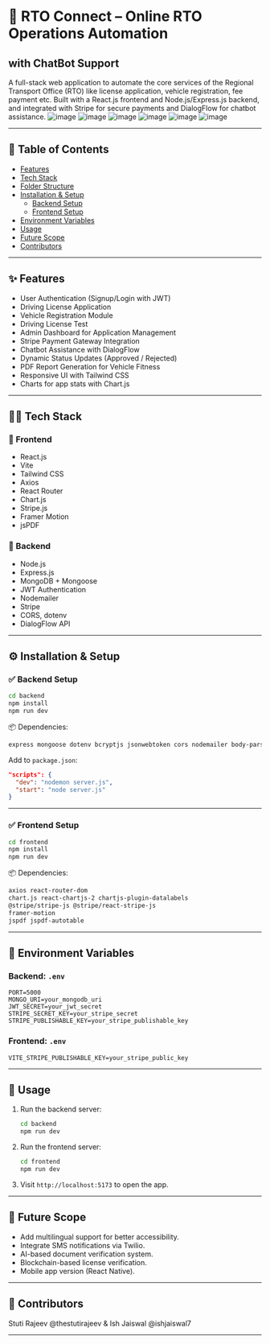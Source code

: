 
# 🚗 RTO Connect – Online RTO Operations Automation
## with ChatBot Support

A full-stack web application to automate the core services of the Regional Transport Office (RTO) like license application, vehicle registration, fee payment etc. Built with a React.js frontend and Node.js/Express.js backend, and integrated with Stripe for secure payments and DialogFlow for chatbot assistance.
![image](https://github.com/user-attachments/assets/e005c29e-66f0-4595-bd34-ac0f92dd5552)
![image](https://github.com/user-attachments/assets/98d729e5-4d2c-4807-b5a4-7911792991ac)
![image](https://github.com/user-attachments/assets/9bd77fa5-e26f-411c-bd48-36ef6e150c72)
![image](https://github.com/user-attachments/assets/4e407f98-d03e-4128-ad28-551223cc6543)
![image](https://github.com/user-attachments/assets/b49795dd-7369-4670-920a-9afd6f5b84e6)
![image](https://github.com/user-attachments/assets/9f658aaa-8e58-430f-b40f-89591dcdee9f)





---

## 🧾 Table of Contents

- [Features](#features)
- [Tech Stack](#tech-stack)
- [Folder Structure](#folder-structure)
- [Installation & Setup](#installation--setup)
  - [Backend Setup](#backend-setup)
  - [Frontend Setup](#frontend-setup)
- [Environment Variables](#environment-variables)
- [Usage](#usage)
- [Future Scope](#future-scope)
- [Contributors](#contributors)

---

## ✨ Features

- User Authentication (Signup/Login with JWT)
- Driving License Application
- Vehicle Registration Module
- Driving License Test 
- Admin Dashboard for Application Management
- Stripe Payment Gateway Integration
- Chatbot Assistance with DialogFlow
- Dynamic Status Updates (Approved / Rejected)
- PDF Report Generation for Vehicle Fitness
- Responsive UI with Tailwind CSS
- Charts for app stats with Chart.js

---

## 🧑‍💻 Tech Stack

### 🔹 Frontend
- React.js
- Vite
- Tailwind CSS
- Axios
- React Router
- Chart.js
- Stripe.js
- Framer Motion
- jsPDF

### 🔹 Backend
- Node.js
- Express.js
- MongoDB + Mongoose
- JWT Authentication
- Nodemailer
- Stripe
- CORS, dotenv
- DialogFlow API

---

## ⚙️ Installation & Setup

### ✅ Backend Setup

```bash
cd backend
npm install
npm run dev
```

📦 Dependencies:
```bash
express mongoose dotenv bcryptjs jsonwebtoken cors nodemailer body-parser stripe
```

Add to `package.json`:
```json
"scripts": {
  "dev": "nodemon server.js",
  "start": "node server.js"
}
```

---

### ✅ Frontend Setup

```bash
cd frontend
npm install
npm run dev
```

📦 Dependencies:
```bash
axios react-router-dom
chart.js react-chartjs-2 chartjs-plugin-datalabels
@stripe/stripe-js @stripe/react-stripe-js
framer-motion
jspdf jspdf-autotable
```

---

## 🔐 Environment Variables

### Backend: `.env`

```
PORT=5000
MONGO_URI=your_mongodb_uri
JWT_SECRET=your_jwt_secret
STRIPE_SECRET_KEY=your_stripe_secret
STRIPE_PUBLISHABLE_KEY=your_stripe_publishable_key
```

### Frontend: `.env`

```
VITE_STRIPE_PUBLISHABLE_KEY=your_stripe_public_key
```

---

## 🚀 Usage

1. Run the backend server:
   ```bash
   cd backend
   npm run dev
   ```

2. Run the frontend server:
   ```bash
   cd frontend
   npm run dev
   ```

3. Visit `http://localhost:5173` to open the app.

---

## 🔮 Future Scope

- Add multilingual support for better accessibility.
- Integrate SMS notifications via Twilio.
- AI-based document verification system.
- Blockchain-based license verification.
- Mobile app version (React Native).

---

## 🤝 Contributors
Stuti Rajeev @thestutirajeev & Ish Jaiswal @ishjaiswal7

---
```
